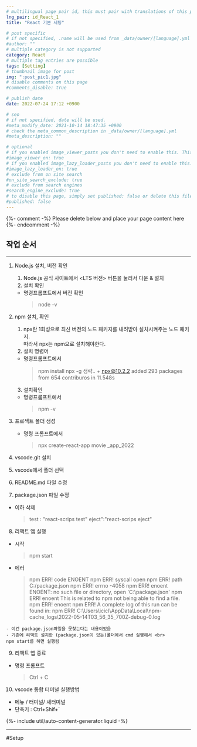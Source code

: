 ```yaml
---
# multilingual page pair id, this must pair with translations of this page. (This name must be unique)
lng_pair: id_React_1
title: "React 기본 세팅"

# post specific
# if not specified, .name will be used from _data/owner/[language].yml
#author: ""
# multiple category is not supported
category: React
# multiple tag entries are possible
tags: [Setting]
# thumbnail image for post
img: ":post_pic1.jpg"
# disable comments on this page
#comments_disable: true

# publish date
date: 2022-07-24 17:12 +0900

# seo
# if not specified, date will be used.
#meta_modify_date: 2021-10-14 18:47:35 +0900
# check the meta_common_description in _data/owner/[language].yml
#meta_description: ""

# optional
# if you enabled image_viewer_posts you don't need to enable this. This is only if image_viewer_posts = false
#image_viewer_on: true
# if you enabled image_lazy_loader_posts you don't need to enable this. This is only if image_lazy_loader_posts = false
#image_lazy_loader_on: true
# exclude from on site search
#on_site_search_exclude: true
# exclude from search engines
#search_engine_exclude: true
# to disable this page, simply set published: false or delete this file
#published: false
---
```


{%- comment -%} Please delete below and place your page content here {%- endcomment -%}
<h2>작업 순서</h2>
<hr>

1. Node.js 설치, 버전 확인
   1. Node.js 공식 사이트에서 <LTS 버전> 버튼을 눌러서 다운 & 설치
   2. 설치 확인
    * 명령프롬프트에서 버전 확인
      > node -v


2. npm 설치, 확인
    1. npx란 1회성으로 최신 버전의 노드 패키지를 내려받아 설치시켜주는 노드 패키지. <br>
  따라서 npx는 npm으로 설치해야한다.
    2. 설치 명령어
    * 명령프롬프트에서
      > npm install npx -g 생략.. + npx@10.2.2
      > added 293 packages from 654 contriburos in 11.548s

    3. 설치확인
    * 명령프롬프트에서
      > npm -v


3. 프로젝트 폴더 생성
    * 명령 프롬프트에서
      > npx create-react-app movie _app_2022


4. vscode.git 설치


5. vscode에서 폴더 선택


6. README.md 파일 수정


7. package.json 파일 수정
  * 이하 삭제
    > test : "react-scrips test"
    > eject":"react-scrips eject"


8. 리액트 앱 실행
  * 시작
    > npm start

   * 에러
     > npm ERR! code ENOENT
    npm ERR! syscall open
    npm ERR! path C:\/package.json
    npm ERR! errno -4058
    npm ERR! enoent ENOENT: no such file or directory, open 'C:\package.json'
    npm ERR! enoent This is related to npm not being able to find a file.
    npm ERR! enoent
    npm ERR! A complete log of this run can be found in:
    npm ERR!     C:\Users\icicl\AppData\Local\npm-cache\_logs\2022-05-14T03_56_35_700Z-debug-0.log

    - 이건 package.json파일을 못찾는다는 내용이었음
    - 기존에 리액트 설치한 (package.json이 있는)폴더에서 cmd 실행해서 <br>
    npm start를 하면 실행됨

9. 리액트 앱 종료
  * 명령 프롬프트
    > Ctrl + C


10. vscode 통합 터미널 실행방법
  - 메뉴 / 터미널/ 새터미널
  - 단축키 : Ctrl+Shif+`


{%- include util/auto-content-generator.liquid -%}

<!-- outline-start -->
<hr>
#Setup

<!-- outline-end -->
